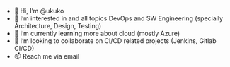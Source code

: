- 👋 Hi, I’m @ukuko
- 👀 I’m interested in and all topics DevOps and SW Engineering (specially Architecture, Design, Testing) 
- 🌱 I’m currently learning more about cloud (mostly Azure)
- 💞️ I’m looking to collaborate on CI/CD related projects (Jenkins, Gitlab CI/CD)
- 📫 Reach me via email

<!---
ukuko/ukuko is a ✨ special ✨ repository because its `README.md` (this file) appears on your GitHub profile.
You can click the Preview link to take a look at your changes.
--->
